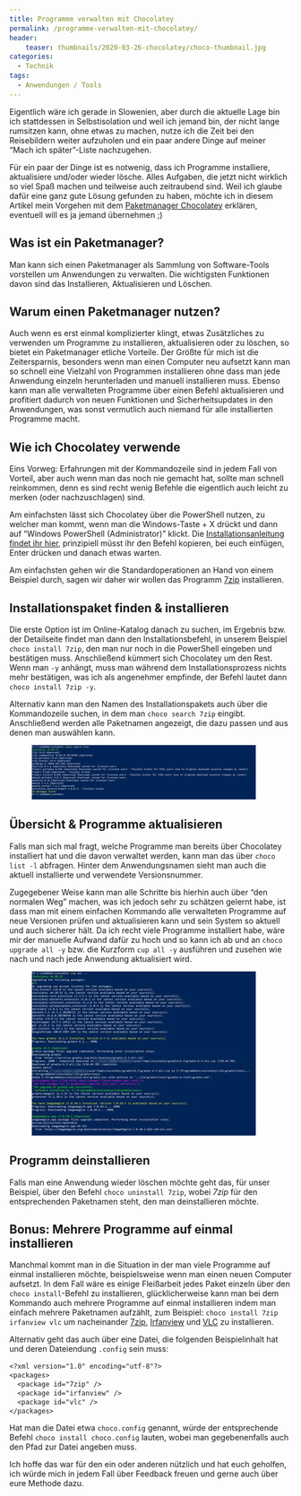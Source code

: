 ```yaml
---
title: Programme verwalten mit Chocolatey
permalink: /programme-verwalten-mit-chocolatey/
header:
    teaser: thumbnails/2020-03-26-chocolatey/choco-thumbnail.jpg
categories:
  - Technik
tags:
  - Anwendungen / Tools
---
```


Eigentlich wäre ich gerade in Slowenien, aber durch die aktuelle Lage bin ich stattdessen in Selbstisolation und 
weil ich jemand bin, der nicht lange rumsitzen kann, ohne etwas zu machen, 
nutze ich die Zeit bei den Reisebildern weiter aufzuholen und ein paar andere Dinge auf meiner “Mach ich später”-Liste nachzugehen.

Für ein paar der Dinge ist es notwenig, dass ich Programme installiere, aktualisiere und/oder wieder lösche. 
Alles Aufgaben, die jetzt nicht wirklich so viel Spaß machen und teilweise auch zeitraubend sind. 
Weil ich glaube dafür eine ganz gute Lösung gefunden zu haben, 
möchte ich in diesem Artikel mein Vorgehen mit dem [Paketmanager Chocolatey](https://chocolatey.org/) erklären, 
eventuell will es ja jemand übernehmen ;)

## Was ist ein Paketmanager?

Man kann sich einen Paketmanager als Sammlung von Software-Tools vorstellen um Anwendungen zu verwalten. 
Die wichtigsten Funktionen davon sind das Installieren, Aktualisieren und Löschen.

## Warum einen Paketmanager nutzen?

Auch wenn es erst einmal komplizierter klingt, etwas Zusätzliches zu verwenden um Programme zu installieren, 
aktualisieren oder zu löschen, so bietet ein Paketmanager etliche Vorteile. 
Der Größte für mich ist die Zeitersparnis, besonders wenn man einen Computer neu aufsetzt kann man so schnell eine 
Vielzahl von Programmen installieren ohne dass man jede Anwendung einzeln herunterladen und manuell installieren muss.
Ebenso kann man alle verwalteten Programme über einen Befehl aktualisieren und profitiert dadurch von neuen Funktionen 
und Sicherheitsupdates in den Anwendungen, was sonst vermutlich auch niemand für alle installierten Programme macht.

## Wie ich Chocolatey verwende

Eins Vorweg: Erfahrungen mit der Kommandozeile sind in jedem Fall von Vorteil, aber auch wenn man das noch nie gemacht hat, 
sollte man schnell reinkommen, denn es sind recht wenig Befehle die eigentlich auch leicht zu merken (oder nachzuschlagen) sind.

Am einfachsten lässt sich Chocolatey über die PowerShell nutzen, zu welcher man kommt, 
wenn man die Windows-Taste + X drückt und dann auf “Windows PowerShell (Administrator)” klickt. 
Die [Installationsanleitung findet ihr hier](https://chocolatey.org/install), prinzipiell müsst ihr den Befehl kopieren, bei euch einfügen, 
Enter drücken und danach etwas warten.

Am einfachsten gehen wir die Standardoperationen an Hand von einem Beispiel durch, 
sagen wir daher wir wollen das Programm [7zip](https://www.7-zip.de/) installieren.

## Installationspaket finden & installieren

Die erste Option ist im Online-Katalog danach zu suchen, im Ergebnis bzw. der Detailseite findet man dann den Installationsbefehl, 
in unserem Beispiel `choco install 7zip`, den man nur noch in die PowerShell eingeben und bestätigen muss. 
Anschließend kümmert sich Chocolatey um den Rest. Wenn man `-y` anhängt, muss man während dem Installationsprozess nichts mehr bestätigen, 
was ich als angenehmer empfinde, der Befehl lautet dann `choco install 7zip -y`.

Alternativ kann man den Namen des Installationspakets auch über die Kommandozeile suchen, in dem man `choco search 7zip` eingibt. 
Anschließend werden alle Paketnamen angezeigt, die dazu passen und aus denen man auswählen kann.

<figure class="full">
	<a href="/assets/2020-03-26-chocolatey/choco-search.jpg">
	    <img src="/thumbnails/2020-03-26-chocolatey/choco-search.jpg">
	</a>
</figure>

## Übersicht & Programme aktualisieren

Falls man sich mal fragt, welche Programme man bereits über Chocolatey installiert hat und die davon verwaltet werden, 
kann man das über `choco list -l` abfragen. Hinter dem Anwendungsnamen sieht man auch die aktuell installierte und verwendete Versionsnummer.

Zugegebener Weise kann man alle Schritte bis hierhin auch über “den normalen Weg” machen, was ich jedoch sehr zu schätzen gelernt habe, 
ist dass man mit einem einfachen Kommando alle verwalteten Programme auf neue Versionen prüfen und aktualisieren kann 
und sein System so aktuell und auch sicherer hält. 
Da ich recht viele Programme installiert habe, wäre mir der manuelle Aufwand dafür zu hoch und 
so kann ich ab und an `choco upgrade all -y` bzw. die Kurzform `cup all -y` ausführen und zusehen wie nach und nach jede Anwendung aktualisiert wird.

<figure class="full">
	<a href="/assets/2020-03-26-chocolatey/choco-update.jpg">
	    <img src="/thumbnails/2020-03-26-chocolatey/choco-update.jpg">
	</a>
</figure>

## Programm deinstallieren

Falls man eine Anwendung wieder löschen möchte geht das, für unser Beispiel, über den Befehl `choco uninstall 7zip`, 
wobei *7zip* für den entsprechenden Paketnamen steht, den man deinstallieren möchte. 

## Bonus: Mehrere Programme auf einmal installieren

Manchmal kommt man in die Situation in der man viele Programme auf einmal installieren möchte, 
beispielsweise wenn man einen neuen Computer aufsetzt. In dem Fall wäre es einige Fleißarbeit jedes Paket einzeln über 
den `choco install`-Befehl zu installieren, glücklicherweise kann man bei dem Kommando auch mehrere Programme auf 
einmal installieren indem man einfach mehrere Paketnamen aufzählt, zum Beispiel: `choco install 7zip irfanview vlc` um 
nacheinander [7zip](https://www.7-zip.de/), [Irfanview](https://www.irfanview.com/) und [VLC](https://www.videolan.org/vlc/index.de.html) zu installieren.

Alternativ geht das auch über eine Datei, die folgenden Beispielinhalt hat und deren Dateiendung `.config` sein muss:
```
<?xml version="1.0" encoding="utf-8"?>
<packages>
  <package id="7zip" />
  <package id="irfanview" />
  <package id="vlc" />
</packages>
```
Hat man die Datei etwa `choco.config` genannt, würde der entsprechende Befehl `choco install choco.config` lauten, 
wobei man gegebenenfalls auch den Pfad zur Datei angeben muss.

Ich hoffe das war für den ein oder anderen nützlich und hat euch geholfen, 
ich würde mich in jedem Fall über Feedback freuen und gerne auch über eure Methode dazu.
